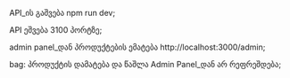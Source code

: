 API_ის გაშვება npm run dev;

API ეშვება 3100 პორტზე;


admin panel_დან პროდუქტების ემატება http://localhost:3000/admin;


bag:
პროდუქტის დამატება და წაშლა Admin Panel_დან არ რეფრეშდება;

